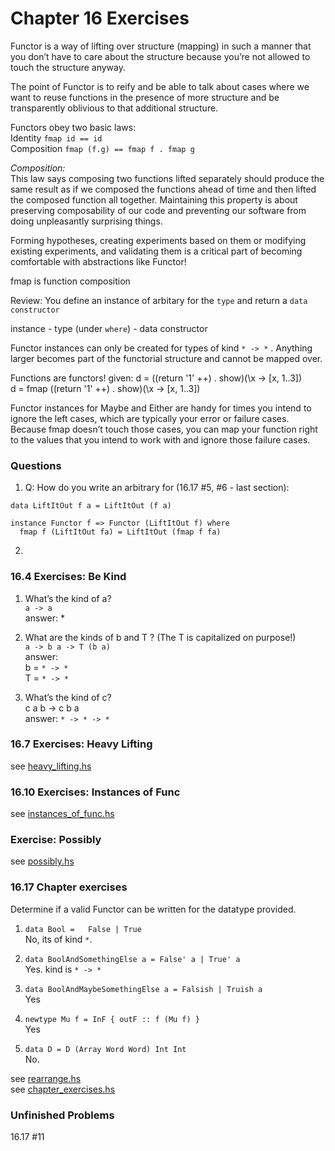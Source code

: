 # Chapter 16 Exercises

Functor is a way of lifting over structure (mapping) in such a manner that you don’t have to care about the structure because you’re not allowed to touch the structure anyway.  

The point of Functor is to reify and be able to talk about cases where we want to reuse functions in the presence of more structure and be transparently oblivious to that additional structure.

Functors obey two basic laws:  
Identity `fmap id == id`  
Composition  `fmap (f.g) == fmap f . fmap g`


_Composition:_  
This law says composing two functions lifted separately should produce the same result as if we composed the functions ahead of time and then lifted the composed function all together. Maintaining this property is about preserving composability of our code and preventing our software from doing unpleasantly surprising things.

Forming hypotheses, creating experiments based on them or modifying existing experiments, and validating them is a critical part of becoming comfortable with abstractions like Functor!


fmap is function composition

Review: You define an instance of arbitary for the `type` and return a `data constructor`

instance - type
(under `where`) - data constructor

Functor instances can only be created for types of kind `* -> *`
. Anything larger becomes part of the functorial structure and cannot be mapped over.

Functions are functors!
given:
d = ((return '1' ++) . show)(\x -> [x, 1..3])  
d = fmap ((return '1' ++) . show)(\x -> [x, 1..3])

Functor instances for Maybe and Either are handy for times you intend to ignore the left cases, which are typically your error or failure cases. Because fmap doesn’t touch those cases, you can map your function right to the values that you intend to work with and ignore those failure cases.

### Questions
1. Q: How do you write an arbitrary for (16.17 #5, #6 - last section):  

```
data LiftItOut f a = LiftItOut (f a)

instance Functor f => Functor (LiftItOut f) where
  fmap f (LiftItOut fa) = LiftItOut (fmap f fa)
```

2.

### 16.4 Exercises: Be Kind
1. What’s the kind of a?  
`a -> a`  
answer: *  

2. What are the kinds of b and T ? (The T is capitalized on purpose!)  
`a -> b a -> T (b a)`  
answer:  
b = `* -> *`  
T = `* -> *`

3. What’s the kind of c?  
c a b -> c b a  
answer: `* -> * -> *`

### 16.7 Exercises: Heavy Lifting
see [heavy_lifting.hs](./heavy_lifting.hs)

### 16.10 Exercises: Instances of Func
see [instances_of_func.hs](./instances_of_func.hs)

### Exercise: Possibly
see [possibly.hs](./possibly.hs)

### 16.17 Chapter exercises
Determine if a valid Functor can be written for the datatype provided.

1.  `data Bool =  
      False | True`  
No, its of kind `*`.

2. `data BoolAndSomethingElse a =
False' a | True' a`  
Yes. kind is `* -> *`

3. `data BoolAndMaybeSomethingElse a =
Falsish | Truish a`  
Yes

4. `newtype Mu f = InF { outF :: f (Mu f) }`  
Yes  

5. `data D =
D (Array Word Word) Int Int`  
No.

see [rearrange.hs](./rearrange.hs)  
see [chapter_exercises.hs](./chapter_exercises.hs)

### Unfinished Problems
16.17 #11
